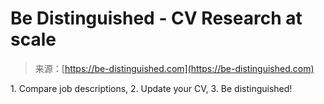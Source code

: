 <!--yml
category: 未分类
date: 2024-05-27 14:50:56
-->

# Be Distinguished - CV Research at scale

> 来源：[https://be-distinguished.com](https://be-distinguished.com)

1\. Compare job descriptions,
2\. Update your CV,
3\. Be distinguished!